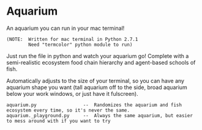 # Aquarium
An aquarium you can run in your mac terminal!

    (NOTE:  Written for mac terminal in Python 2.7.1
            Need "termcolor" python module to run)

Just run the file in python and watch your aquarium go!  Complete with a semi-realistic ecosystem food chain hierarchy and agent-based schools of fish.

Automatically adjusts to the size of your terminal, so you can have any aquarium shape you want (tall aquarium off to the side, broad aquarium below your work windows, or just have it fulscreen).

    aquarium.py                 --  Randomizes the aquarium and fish ecosystem every time, so it's never the same.
    aquarium._playground.py     --  Always the same aquarium, but easier to mess around with if you want to try
    
